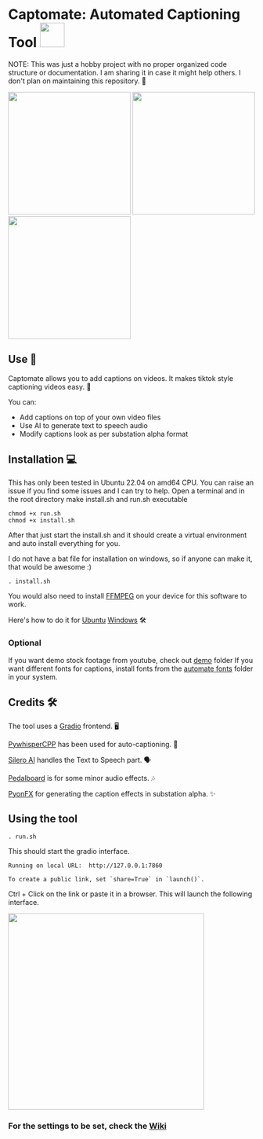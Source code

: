 # Captomate: Automated Captioning Tool <img src="https://user-images.githubusercontent.com/74038190/235294002-8aafea24-3179-45af-91d9-412ad7ff5359.gif" height="50">


NOTE: This was just a hobby project with no proper organized code structure or documentation. I am sharing it in case it might help others. I don't plan on maintaining this repository. 📝

<img src='https://github.com/bhushanap/captomate/assets/83635464/e2a6011f-7967-4bc1-8df6-51499e089fcb' width='250'>
<img src='https://github.com/bhushanap/captomate/assets/83635464/58b4a583-6ec4-4674-ae7f-6c5bf095e3e4' width='250'>
<img src='https://github.com/bhushanap/captomate/assets/83635464/da20a464-907e-437d-8c10-86c40cbddb31' width='250'>


## Use 🚀

Captomate allows you to add captions on videos. It makes tiktok style captioning videos easy. 💬

You can:
- Add captions on top of your own video files
- Use AI to generate text to speech audio
- Modify captions look as per substation alpha format

## Installation 💻

This has only been tested in Ubuntu 22.04 on amd64 CPU. You can raise an issue if you find some issues and I can try to help.
Open a terminal and in the root directory make install.sh and run.sh executable

    chmod +x run.sh
    chmod +x install.sh

After that just start the install.sh and it should create a virtual environment and auto install everything for you.

I do not have a bat file for installation on windows, so if anyone can make it, that would be awesome :)

    . install.sh

You would also need to install [FFMPEG](https://ffmpeg.org/) on your device for this software to work.

Here's how to do it for [Ubuntu](https://phoenixnap.com/kb/install-ffmpeg-ubuntu) [Windows](https://www.geeksforgeeks.org/how-to-install-ffmpeg-on-windows/) 🛠️

### Optional
If you want demo stock footage from youtube, check out [demo](/demo) folder
If you want different fonts for captions, install fonts from the [automate fonts](/automate_fonts) folder in your system.

## Credits 🛠️

The tool uses a [Gradio](https://www.gradio.app/) frontend. 🖥️

[PywhisperCPP](https://github.com/abdeladim-s/pywhispercpp) has been used for auto-captioning. 🤖

[Silero AI](https://github.com/snakers4/silero-models) handles the Text to Speech part. 🗣️

[Pedalboard](https://spotify.github.io/pedalboard) is for some minor audio effects. 🎶

[PyonFX](https://github.com/CoffeeStraw/PyonFX) for generating the caption effects in substation alpha. ✨

## Using the tool

    . run.sh

This should start the gradio interface.

    Running on local URL:  http://127.0.0.1:7860

    To create a public link, set `share=True` in `launch()`.

Ctrl + Click on the link or paste it in a browser. This will launch the following interface.

<img src='https://github.com/bhushanap/captomate/assets/83635464/1ae72549-b584-4e3d-9d79-aab8185936cb' height='400'>

### For the settings to be set, check the [Wiki](https://github.com/bhushanap/captomate/wiki)
